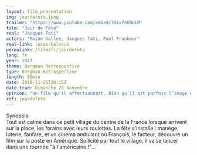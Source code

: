 ```yaml
---
layout: film_presentation
img: jourdefete.jpeg
trailer: "https://www.youtube.com/embed/lKix7oKNwLM"
film: "Jour de Fête"
real: "Jacques Tati"
actors: "Maine Vallee, Jacques Tati, Paul Frankeur"
real-link: lucas-belvaux
permalink: /film/fr/jourdefete
lang: fr
year: 1947
theme: Bergman Retrospective
type: Bergman Retrospective
length: 86min
date: 2018-11-25T20:15Z
date_trad: Dimanche 25 Novembre
opinion: "Un film qu'il affectionnait. Bien qu’il ait parfois l’image d’un auteur austère, Bergman a toujours aimé la force comique et la poésie du cinéma burlesque, dont Tati est un extraordinaire héritier. Il jouera lui-même avec ce genre dans Toutes ses femmes (För att inte tala om alla dessa kvinnor). L’année-même du film que nous montrons, il réalise L'éternel Mirage (Skepp till India land) : il a alors 29 ans et c'est son troisième film."
ref: jourdefete
---
```



<span class="name"> Synopsis:</span> <br/>
<span class="resumefilm">  Tout est calme dans ce petit village du centre de la France lorsque arrivent sur la place, les forains avec leurs roulottes. La fête s'installe : manège, loterie, fanfare, et un cinéma ambulant où François, le facteur, découvre un film sur la poste en Amérique. Sollicité par tout le village, il va se lancer dans une tournée "à l'américaine !"... </span>
